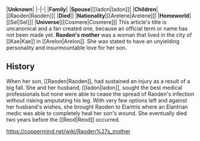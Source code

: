 |**Unknown**|
|-|-|
|**Family**|
|**Spouse**|[[Iadon\|Iadon]]|
|**Children**|[[Raoden\|Raoden]]|
|**Died**||
|**Nationality**|[[Arelene\|Arelene]]|
|**Homeworld**|[[Sel\|Sel]]|
|**Universe**|[[Cosmere\|Cosmere]]|
This article's title is uncanonical and a fan created one, because an official term or name has not been made yet.
**Raoden's mother** was a woman that lived in the city of [[Kae\|Kae]] in [[Arelon\|Arelon]]. She was stated to have an unyielding personality and insurmountable love for her son.

## History
When her son, [[Raoden\|Raoden]], had sustained an injury as a result of a big fall. She and her husband, [[Iadon\|Iadon]], sought the best medical professionals but none were able to cease the spread of Raoden's infection without risking amputating his leg. With very few options left and against her husband's wishes, she brought Raoden to Elantris where an Elantrian medic was able to completely heal her son's wound.  She eventually died two years before the [[Reod\|Reod]] occurred.



https://coppermind.net/wiki/Raoden%27s_mother